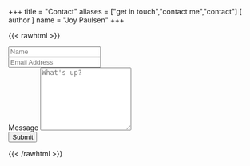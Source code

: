 +++
title = "Contact"
aliases = ["get in touch","contact me","contact"]
[ author ]
  name = "Joy Paulsen"
+++

{{< rawhtml >}}
<form name="contact" class="contact-form width-normal" action="/thank-you/" method="POST" data-netlify="true">
    <input type="hidden" name="form-name" value="contact" />
    <!-- Text input-->
    <div class="form-group">
        <!-- <label class="col-md-4 control-label" for="Name">Name</label> -->
        <div class="col-md-6">
            <input id="contact-form-name" name="Name" type="text" placeholder="Name" class="form-control input-md" required="" autocomplete="off">
        </div>
    </div>
    <!-- Text input-->
    <div class="form-group">
        <!-- <label class="col-md-4 control-label" for="Email">Email</label> -->
        <div class="col-md-4">
            <input id="contact-form-email" name="Email" type="email" placeholder="Email Address" class="form-control input-md" required="" autocomplete="off">
        </div>
    </div>
    <!-- Textarea -->
    <div class="form-group">
        <label class="col-md-4 control-label" for="">Message</label>
        <textarea class="form-control" id="contact-form-message" name="Message" placeholder="What's up?" rows="8"></textarea>
    </div>
    <!-- Button -->
    <div class="form-group">
        <button type="submit" value="Submit" id="Form-submit">Submit</button>
    </div>
</form>
{{< /rawhtml >}}
